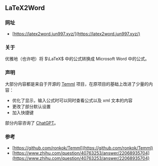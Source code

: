 ## LaTeX2Word


### 网址

- [https://latex2word.jun997.xyz/](https://latex2word.jun997.xyz/)

### 关于

优雅地（也许吧）将 $\LaTeX$ 中的公式转换成 Microsoft Word 中的公式。

### 声明

大部分内容都是来自于开源的 [Temml](https://temml.org/) 项目，在原项目的基础上改进了少量的内容：

- 优化了显示，输入公式时可以同时查看公式以及 xml 文本的内容
- 更改了部分默认设置
- 加入快捷键

部分内容咨询了 [ChatGPT](https://chatgpt.com/)。

### 参考

- [https://github.com/ronkok/Temml](https://github.com/ronkok/Temml)
- [https://www.zhihu.com/question/40763253/answer/22068935704](https://www.zhihu.com/question/40763253/answer/22068935704)

